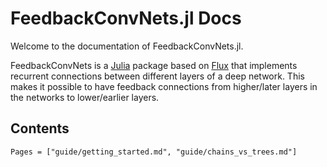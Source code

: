 # FeedbackConvNets.jl Docs

Welcome to the documentation of FeedbackConvNets.jl.

FeedbackConvNets is a [Julia](https://julialang.org/) package based on
[Flux](https://fluxml.ai/) that implements recurrent connections between
different layers of a deep network. This makes it possible to have feedback
connections from higher/later layers in the networks to lower/earlier layers.

## Contents

```@contents
Pages = ["guide/getting_started.md", "guide/chains_vs_trees.md"]
```

